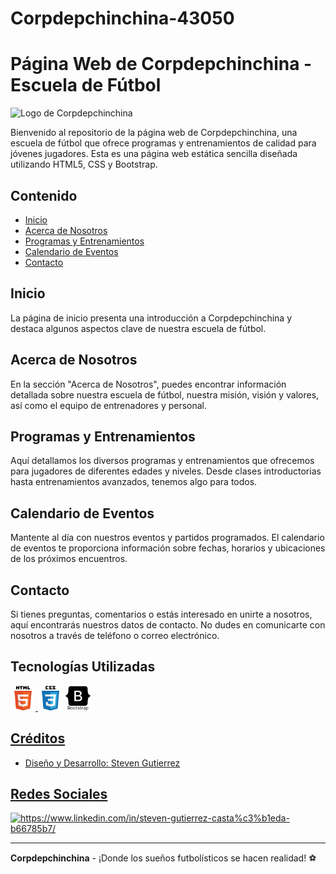 # Corpdepchinchina-43050

# Página Web de Corpdepchinchina - Escuela de Fútbol

![Logo de Corpdepchinchina](https://scontent.feoh2-1.fna.fbcdn.net/v/t1.6435-9/106536997_1383548811855478_7314872544272726701_n.jpg?_nc_cat=105&cb=99be929b-59f725be&ccb=1-7&_nc_sid=09cbfe&_nc_eui2=AeG2ilK2ThNawhpRMLFc7SyZlNAZn2RiQ1iU0BmfZGJDWIw4abSGp7jyaJaO0h1Wg1dO2H0DpXIEP0qpUByH-SGd&_nc_ohc=B-Tqw_S7RXcAX9bItdd&_nc_ht=scontent.feoh2-1.fna&oh=00_AfAQjD5MzlaTRbhzLs3nuoXHYFRaBKjf9NhfReus_K3i6A&oe=64F94B3F)


Bienvenido al repositorio de la página web de Corpdepchinchina, una escuela de fútbol que ofrece programas y entrenamientos de calidad para jóvenes jugadores. Esta es una página web estática sencilla diseñada utilizando HTML5, CSS y Bootstrap.

## Contenido

- [Inicio](#inicio)
- [Acerca de Nosotros](#acerca-de-nosotros)
- [Programas y Entrenamientos](#programas-y-entrenamientos)
- [Calendario de Eventos](#calendario-de-eventos)
- [Contacto](#contacto)

## Inicio

La página de inicio presenta una introducción a Corpdepchinchina y destaca algunos aspectos clave de nuestra escuela de fútbol.

## Acerca de Nosotros

En la sección "Acerca de Nosotros", puedes encontrar información detallada sobre nuestra escuela de fútbol, nuestra misión, visión y valores, así como el equipo de entrenadores y personal.

## Programas y Entrenamientos

Aquí detallamos los diversos programas y entrenamientos que ofrecemos para jugadores de diferentes edades y niveles. Desde clases introductorias hasta entrenamientos avanzados, tenemos algo para todos.

## Calendario de Eventos

Mantente al día con nuestros eventos y partidos programados. El calendario de eventos te proporciona información sobre fechas, horarios y ubicaciones de los próximos encuentros.

## Contacto

Si tienes preguntas, comentarios o estás interesado en unirte a nosotros, aquí encontrarás nuestros datos de contacto. No dudes en comunicarte con nosotros a través de teléfono o correo electrónico.

## Tecnologías Utilizadas

<p align="left"><a href="https://getbootstrap.com" target="_blank" rel="noreferrer">
        <img src="https://raw.githubusercontent.com/devicons/devicon/master/icons/html5/html5-original-wordmark.svg"
            alt="html5" width="40" height="40" /> </a><img
        src="https://raw.githubusercontent.com/devicons/devicon/master/icons/css3/css3-original-wordmark.svg" alt="css3"
        width="40" height="40" /> </a> <a href="https://www.w3.org/html/" target="_blank" rel="noreferrer"><img
            src="https://raw.githubusercontent.com/devicons/devicon/master/icons/bootstrap/bootstrap-plain-wordmark.svg"
            alt="bootstrap" width="40" height="40" /> </a> <a href="https://www.w3schools.com/css/" target="_blank"
        rel="noreferrer"></p>

## Créditos

- Diseño y Desarrollo: Steven Gutierrez

## Redes Sociales
<a href="https://linkedin.com/in/https://www.linkedin.com/in/steven-gutierrez-casta%c3%b1eda-b66785b7/" target="blank"><img align="center" src="https://raw.githubusercontent.com/rahuldkjain/github-profile-readme-generator/master/src/images/icons/Social/linked-in-alt.svg" alt="https://www.linkedin.com/in/steven-gutierrez-casta%c3%b1eda-b66785b7/" height="30" width="40" /></a>

---

**Corpdepchinchina** - ¡Donde los sueños futbolísticos se hacen realidad! ⚽️
